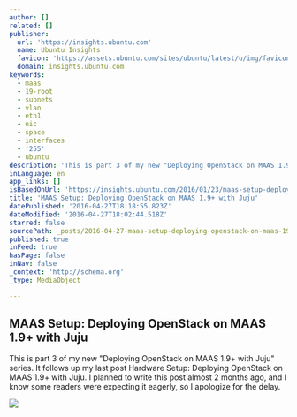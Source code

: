 ```yaml
---
author: []
related: []
publisher:
  url: 'https://insights.ubuntu.com'
  name: Ubuntu Insights
  favicon: 'https://assets.ubuntu.com/sites/ubuntu/latest/u/img/favicon.ico'
  domain: insights.ubuntu.com
keywords:
  - maas
  - 19-root
  - subnets
  - vlan
  - eth1
  - nic
  - space
  - interfaces
  - '255'
  - ubuntu
description: 'This is part 3 of my new "Deploying OpenStack on MAAS 1.9+ with Juju" series. It follows up my last post Hardware Setup: Deploying OpenStack on MAAS 1.9+ with Juju. I planned to write this post almost 2 months ago, and I know some readers were expecting it eagerly, so I apologize for the delay.'
inLanguage: en
app_links: []
isBasedOnUrl: 'https://insights.ubuntu.com/2016/01/23/maas-setup-deploying-openstack-on-maas-1-9-with-juju/'
title: 'MAAS Setup: Deploying OpenStack on MAAS 1.9+ with Juju'
datePublished: '2016-04-27T18:18:55.823Z'
dateModified: '2016-04-27T18:02:44.518Z'
starred: false
sourcePath: _posts/2016-04-27-maas-setup-deploying-openstack-on-maas-19-with-juju.md
published: true
inFeed: true
hasPage: false
inNav: false
_context: 'http://schema.org'
_type: MediaObject

---
```

<article style=""><h1>MAAS Setup: Deploying OpenStack on MAAS 1.9+ with Juju</h1><p>This is part 3 of my new "Deploying OpenStack on MAAS 1.9+ with Juju" series. It follows up my last post Hardware Setup: Deploying OpenStack on MAAS 1.9+ with Juju. I planned to write this post almost 2 months ago, and I know some readers were expecting it eagerly, so I apologize for the delay.</p><img src="https://insights.ubuntu.com/wp-content/themes/resource-centre/static/img/facebook.png" /></article>